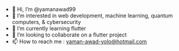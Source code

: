 - 👋 Hi, I’m @yamanawad99
- 👀 I’m interested in web development, machine learning, quantum computers, & cybersecurity
- 🌱 I’m currently learning flutter
- 💞️ I’m looking to collaborate on a flutter project
- 📫 How to reach me : yaman-awad-yolo@hotmail.com

<!---
yamanawad99/yamanawad99 is a ✨ special ✨ repository because its `README.md` (this file) appears on your GitHub profile.
You can click the Preview link to take a look at your changes.
--->
